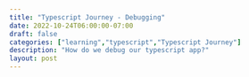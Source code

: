 ```yaml
---
title: "Typescript Journey - Debugging"
date: 2022-10-24T06:00:00-07:00
draft: false
categories: ["learning","typescript","Typescript Journey"]
description: "How do we debug our typescript app?"
layout: post
---
```

